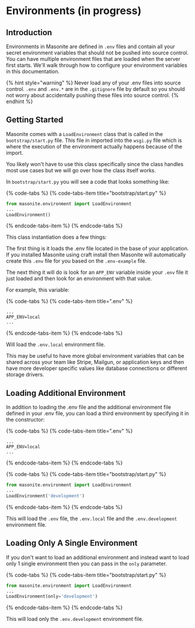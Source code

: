 # Environments \(in progress\)

## Introduction

Environments in Masonite are defined in `.env` files and contain all your secret environment variables that should not be pushed into source control. You can have multiple environment files that are loaded when the server first starts. We'll walk through how to configure your environment variables in this documentation.

{% hint style="warning" %}
Never load any of your .env files into source control. `.env` and `.env.*` are in the `.gitignore` file by default so you should not worry about accidentally pushing these files into source control.
{% endhint %}

## Getting Started

Masonite comes with a `LoadEnvironment` class that is called in the `bootstrap/start.py` file. This file in imported into the `wsgi.py` file which is where the execution of the environment actually happens because of the import. 

You likely won't have to use this class specifically since the class handles most use cases but we will go over how the class itself works.

In `bootstrap/start.py` you will see a code that looks something like:

{% code-tabs %}
{% code-tabs-item title="bootstrap/start.py" %}
```python
from masonite.environment import LoadEnvironment
...
LoadEnvironment()
```
{% endcode-tabs-item %}
{% endcode-tabs %}

This class instantiation does a few things:

The first thing is it loads the .env file located in the base of your application. If you installed Masonite using craft install then Masonite will automatically create this `.env` file for you based on the `.env-example` file.

The next thing it will do is look for an `APP_ENV` variable inside your `.env` file it just loaded and then look for an environment with that value.

For example, this variable:

{% code-tabs %}
{% code-tabs-item title=".env" %}
```text
...
APP_ENV=local
...
```
{% endcode-tabs-item %}
{% endcode-tabs %}

Will load the `.env.local` environment file. 

This may be useful to have more global environment variables that can be shared across your team like Stripe, Mailgun, or application keys and then have more developer specific values like database connections or different storage drivers.

## Loading Additional Environment

In addition to loading the .env file and the additional environment file defined in your .env file, you can load a third environment by specifying it in the constructor:

{% code-tabs %}
{% code-tabs-item title=".env" %}
```text
...
APP_ENV=local
...
```
{% endcode-tabs-item %}
{% endcode-tabs %}

{% code-tabs %}
{% code-tabs-item title="bootstrap/start.py" %}
```python
from masonite.environment import LoadEnvironment
...
LoadEnvironment('development')
```
{% endcode-tabs-item %}
{% endcode-tabs %}

This will load the `.env` file, the `.env.local` file and the `.env.development` environment file. 

## Loading Only A Single Environment

If you don't want to load an additional environment and instead want to load only 1 single environment then you can pass in the `only` parameter.

{% code-tabs %}
{% code-tabs-item title="bootstrap/start.py" %}
```python
from masonite.environment import LoadEnvironment
...
LoadEnvironment(only='development')
```
{% endcode-tabs-item %}
{% endcode-tabs %}

This will load only the `.env.development` environment file.





